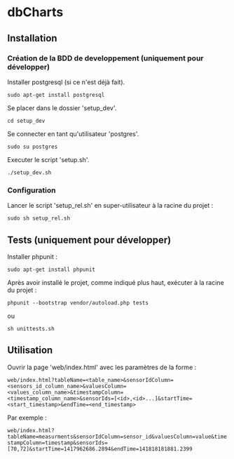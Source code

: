 # dbCharts

## Installation

### Création de la BDD de developpement (uniquement pour développer)

Installer postgresql (si ce n'est déjà fait).

`sudo apt-get install postgresql`

Se placer dans le dossier 'setup_dev'.

`cd setup_dev`

Se connecter en tant qu'utilisateur 'postgres'.

`sudo su postgres`

Executer le script 'setup.sh'.

`./setup_dev.sh`

### Configuration

Lancer le script 'setup_rel.sh' en super-utilisateur à la racine du projet :

`sudo sh setup_rel.sh`

## Tests (uniquement pour développer)

Installer phpunit :

`sudo apt-get install phpunit`

Après avoir installé le projet, comme indiqué plus haut, exécuter à la racine du projet :

`phpunit --bootstrap vendor/autoload.php tests`

ou

`sh unittests.sh`

## Utilisation

Ouvrir la page 'web/index.html' avec les paramètres de la forme :

`web/index.html?tableName=<table_name>&sensorIdColumn=<sensors_id_column_name>&valuesColumn=<values_column_name>&timestampColumn=<timestamp_column_name>&sensorIds=[<id>,<id>...]&startTime=<start_timestamp>&endTime=<end_timestamp>`

Par exemple :

`web/index.html?tableName=measurments&sensorIdColumn=sensor_id&valuesColumn=value&timestampColumn=timestamp&sensorIds=[70,72]&startTime=1417962686.2894&endTime=141818181881.2399`
